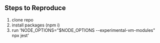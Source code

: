 ## Steps to Reproduce 
1. clone repo
2. install packages (npm i)
3. run 'NODE_OPTIONS="$NODE_OPTIONS --experimental-vm-modules" npx jest'

